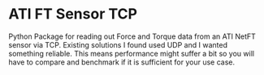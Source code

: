 # ATI FT Sensor TCP

Python Package for reading out Force and Torque data from an ATI NetFT sensor via TCP. Existing solutions I found used UDP and I wanted something reliable. This means performance might suffer a bit so you will have to compare and benchmark if it is sufficient for your use case.